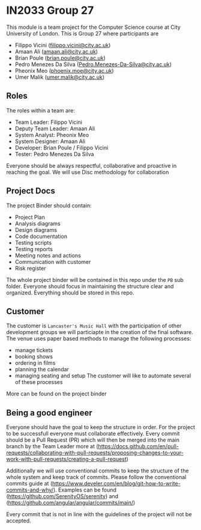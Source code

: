 # IN2033 Group 27
This module is a team project for the Computer Science course at City University of London. This is Group 27 where participants are
- Filippo Vicini (filippo.vicini@city.ac.uk)
- Amaan Ali (amaan.ali@city.ac.uk)
- Brian Poule (brian.poule@city.ac.uk)
- Pedro Menezes Da Silva (Pedro.Menezes-Da-Silva@city.ac.uk)
- Pheonix Meo (phoenix.moe@city.ac.uk)
- Umer Malik (umer.malik@city.ac.uk)

## Roles 
The roles within a team are: 
- Team Leader: Filippo Vicini
- Deputy Team Leader: Amaan Ali
- System Analyst: Pheonix Meo
- System Designer: Amaan Ali
- Developer: Brian Poule / Filippo Vicini
- Tester: Pedro Menezes Da Silva

Everyone should be always respectful, collaborative and proactive in reaching the goal. We will use Disc methodology for collaboration

## Project Docs

The project Binder should contain:
- Project Plan
- Analysis diagrams
- Design diagrams
- Code documentation
- Testing scripts
- Testing reports
- Meeting notes and actions
- Communication with customer
- Risk register

The whole project binder will be contained in this repo under the `PB` sub folder. Everyone should focus in maintaining the structure clear and organized.
Everything should be stored in this repo. 

## Customer
The customer is `Lancaster's Music Hall` with the participation of other development groups we will particiapte in the creation of the final software. The venue uses paper based methods to manage the following processes:
- manage tickets
- booking shows
- ordering in films
- planning the calendar
- managing seating and setup
The customer will like to automate several of these processes 

More can be found on the project binder 

## Being a good engineer
Everyone should have the goal to keep the structure in order. For the project to be successfull everyone must collaborate effectively.
Every commit should be a Pull Request (PR) which will then be merged into the main branch by the Team Leader more at (https://docs.github.com/en/pull-requests/collaborating-with-pull-requests/proposing-changes-to-your-work-with-pull-requests/creating-a-pull-request)

Additionally we will use conventional commits to keep the structure of the whole system and keep track of commits. Please follow the conventional commits guide at (https://www.develer.com/en/blog/git-how-to-write-commits-and-why/). Examples can be found (https://github.com/SerenityOS/serenity) and (https://github.com/angular/angular/commits/main/) 

Every commit that is not in line with the guidelines of the project will not be accepted. 



